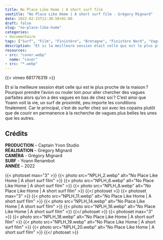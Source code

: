```yaml
---
title: No Place Like Home | A short surf film
seotitle: "No Place Like Home | A short surf film - Grégory Mignard"
date: 2022-02-25T12:30:50+01:00
draft: false
slug: "no-place-like-home"
categories:
- documentaire
tags: ["Surf", "Film", "Finistère", "Bretagne", "Finistère Nord", "Vague", "Shape", "Yoann Renambot", "Documentaire"]
description: "Et si la meilleure session était celle qui est le plus proche de la maison ? Pourquoi prendre l’avion ou rouler loin pour aller chercher des vagues parfaites alors qu’on a des vagues en bas de chez soi ?"
resources:
- src: "cover.webp"
  name: "cover"
- src: "*.webp"
---
```


<div>{{< vimeo 681776319 >}}</div>

Et si la meilleure session était celle qui est le plus proche de la maison ? Pourquoi prendre l’avion ou rouler loin pour aller chercher des vagues parfaites alors qu’on a des vagues en bas de chez soi ?
C’est ainsi que Yoann voit la vie, un surf de proximité, peu importe les conditions finalement. Car le principal, c’est de surfer chez soi avec les copains plutôt que de courir en permanence à la recherche de vagues plus belles les unes que les autres.

## Crédits

**PRODUCTION** – Captain Yvon Studio  
**RÉALISATION** – Grégory Mignard  
**CAMÉRA** - Grégory Mignard  
**SURF** - Yoann Renambot  
**ANNÉE** – 2022

{{< photoset max="3" >}}
  {{< photo src="NPLH_2.webp" alt="No Place Like Home | A short surf film" >}}
  {{< photo src="NPLH_6.webp" alt="No Place Like Home | A short surf film" >}}
  {{< photo src="NPLH_8.webp" alt="No Place Like Home | A short surf film" >}}
{{</ photoset >}}
{{< photoset max="3" >}}
  {{< photo src="NPLH_11.webp" alt="No Place Like Home | A short surf film" >}}
  {{< photo src="NPLH_14.webp" alt="No Place Like Home | A short surf film" >}}
  {{< photo src="NPLH_16.webp" alt="No Place Like Home | A short surf film" >}}
{{</ photoset >}}
{{< photoset max="3" >}}
  {{< photo src="NPLH_18.webp" alt="No Place Like Home | A short surf film" >}}
  {{< photo src="NPLH_19.webp" alt="No Place Like Home | A short surf film" >}}
  {{< photo src="NPLH_20.webp" alt="No Place Like Home | A short surf film" >}}
{{</ photoset >}}
